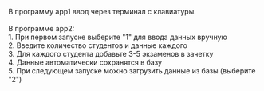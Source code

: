 В программу app1 ввод через терминал с клавиатуры. <br>  
В программе app2:<br>1. При первом запуске выберите "1" для ввода данных вручную<br>
2. Введите количество студентов и данные каждого<br>
3. Для каждого студента добавьте 3-5 экзаменов в зачетку<br>
4. Данные автоматически сохранятся в базу<br>
5. При следующем запуске можно загрузить данные из базы (выберите "2")

